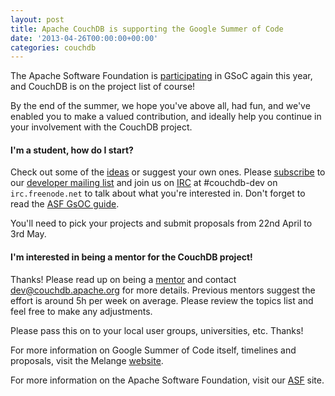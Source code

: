```yaml
---
layout: post
title: Apache CouchDB is supporting the Google Summer of Code
date: '2013-04-26T00:00:00+00:00'
categories: couchdb
---
```

<p>The Apache Software Foundation is <a href="http://community.apache.org/gsoc.html">participating</a> in GSoC again this
year, and CouchDB is on the project list of course!</p>

<p>By the end of the summer, we hope you've above all, had fun, and we've
enabled you to make a valued contribution, and ideally help you
continue in your involvement with the CouchDB project.</p>

<h4>I'm a student, how do I start?</h4>

<p>Check out some of the <a href="http://s.apache.org/couchdb_gsoc2013">ideas</a>  or suggest your own ones.
Please <a href="mailto:dev-subscribe@couchdb.apache.org">subscribe</a> to our <a href="http://couchdb.apache.org/#mailing-list">developer mailing list</a> and join us on <a href="irc://irc.freenode.net/couchdb-dev">IRC</a>
at #couchdb-dev on <code>irc.freenode.net</code> to talk about what you're interested
in. Don't forget to read the <a href="http://community.apache.org/gsoc.html">ASF GsOC guide</a>.</p>

<p>You'll need to pick your projects and submit proposals from 22nd April
to 3rd May.</p>

<h4>I'm interested in being a mentor for the CouchDB project!</h4>

<p>Thanks! Please read up on being a <a href="http://community.apache.org/guide-to-being-a-mentor.html">mentor</a> and contact
<a href="mailto:dev@couchdb.apache.org?subject=gsoc">dev@couchdb.apache.org</a> for more details. Previous mentors suggest the effort is around
5h per week on average. Please review the topics list and feel free to
make any adjustments.</p>

<p>Please pass this on to your local user groups, universities, etc. Thanks!</p>

<p>For more information on Google Summer of Code itself, timelines and
proposals, visit the Melange <a href="http://www.google-melange.com/gsoc/homepage/google/gsoc2013">website</a>.</p>

<p>For more information on the Apache Software Foundation, visit our <a href="http://apache.org/foundation/">ASF</a> site.</p>
